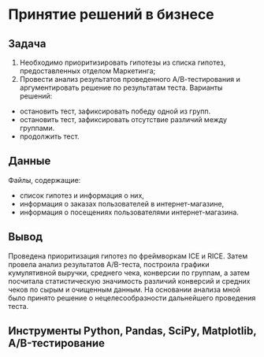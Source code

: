 # Принятие решений в бизнесе

## Задача

1. Необходимо приоритизировать гипотезы из списка гипотез, предоставленных отделом Маркетинга;
2. Провести анализ результатов проведенного А/В-тестирования и аргументировать решение по результатам теста.
Варианты решений:
- остановить тест, зафиксировать победу одной из групп.
- остановить тест, зафиксировать отсутствие различий между группами.
- продолжить тест.

## Данные
Файлы, содержащие:
- список гипотез и информация о них, 
- информация о заказах пользователей в интернет-магазине,
- информация о посещениях пользователями интернет-магазина.

## Вывод

  Проведена приоритизация гипотез по фреймворкам ICE и RICE. Затем провела анализ
  результатов A/B-теста, построила графики кумулятивной выручки, среднего чека,
  конверсии по группам, а затем посчитала статистическую значимость различий конверсий
  и средних чеков по сырым и очищенным данным. На основании анализа мной было
  принято решение о нецелесообразности дальнейшего проведения теста.
## Инструменты Python, Pandas, SciPy, Matplotlib, A/B-тестирование
